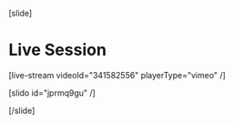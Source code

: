 [slide]
# Live Session

[live-stream videoId="341582556" playerType="vimeo" /]

[slido id="jprmq9gu" /]

[/slide]